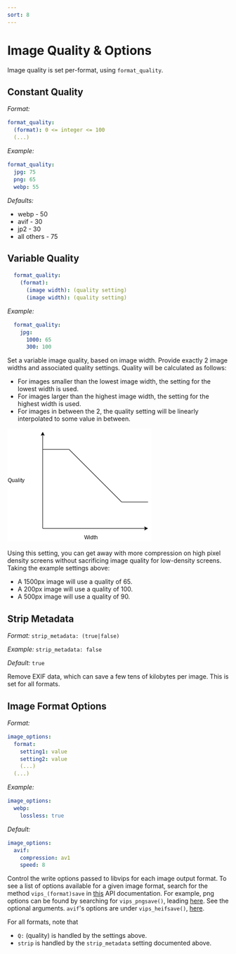 ```yaml
--- 
sort: 8
---
```


# Image Quality & Options

Image quality is set per-format, using `format_quality`.

## Constant Quality

  _Format:_

  ```yaml
  format_quality:
    (format): 0 <= integer <= 100
    (...)
  ```

  _Example:_

  ```yaml
  format_quality:
    jpg: 75
    png: 65
    webp: 55
  ```

  _Defaults:_ 

  - webp - 50
  - avif - 30
  - jp2 - 30
  - all others - 75

## Variable Quality

  ```yaml
    format_quality: 
      (format):
        (image width): (quality setting)
        (image width): (quality setting) 
  ```

  _Example:_

  ```yaml
    format_quality: 
      jpg:
        1000: 65
        300: 100
  ```

Set a variable image quality, based on image width. Provide exactly 2 image widths and associated
quality settings. Quality will be calculated as follows:

  * For images smaller than the lowest image width, the setting for the lowest width is used. 
  * For images larger than the highest image width, the setting for the highest width is used. 
  * For images in between the 2, the quality setting will be linearly interpolated to some value in
    between.

  ![](quality_width_graph.png)

Using this setting, you can get away with more compression on high pixel density screens without
sacrificing image quality for low-density screens. Taking the example settings above:

  * A 1500px image will use a quality of 65.
  * A 200px image will use a quality of 100.
  * A 500px image will use a quality of 90.

## Strip Metadata

_Format:_ `strip_metadata: (true|false)`

_Example:_ `strip_metadata: false`

_Default:_ `true`

Remove EXIF data, which can save a few tens of kilobytes per image. This is set for all formats.

## Image Format Options

  _Format:_

  ```yaml
  image_options: 
    format:
      setting1: value
      setting2: value
      (...)
    (...)
  ```

  _Example:_

  ```yaml
  image_options:
    webp:
      lossless: true
  ```

  _Default:_

  ```yaml
  image_options:
    avif: 
      compression: av1
      speed: 8
  ```

Control the write options passed to libvips for each image output format. To see a list of options
available for a given image format, search for the method `vips_(format)save` in
[this](https://libvips.github.io/libvips/API/current/VipsForeignSave.html) API documentation. For
example, png options can be found by searching for `vips_pngsave()`, leading
[here](https://libvips.github.io/libvips/API/current/VipsForeignSave.html#vips-pngsave). See the
optional arguments. `avif`'s options are under `vips_heifsave()`,
[here](https://libvips.github.io/libvips/API/current/VipsForeignSave.html#vips-heifsave).

For all formats, note that
- `Q:` (quality) is handled by the settings above.
- `strip` is handled by the `strip_metadata` setting documented above.
